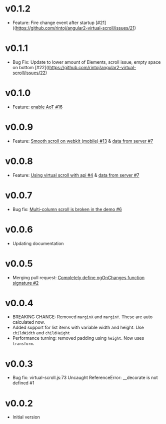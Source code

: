 
# v0.1.2

* Feature: Fire change event after startup [#21]((https://github.com/rintoj/angular2-virtual-scroll/issues/21)

# v0.1.1

* Bug Fix: Update to lower amount of Elements, scroll issue, empty space on bottom [#22]((https://github.com/rintoj/angular2-virtual-scroll/issues/22)

# v0.1.0

* Feature: [enable AoT #16](https://github.com/rintoj/angular2-virtual-scroll/issues/16)

# v0.0.9

* Feature: [Smooth scroll on webkit (mobile) #13](https://github.com/rintoj/angular2-virtual-scroll/issues/4) & [data from server #7](https://github.com/rintoj/angular2-virtual-scroll/issues/13)

# v0.0.8

* Feature: [Using virtual scroll with api #4](https://github.com/rintoj/angular2-virtual-scroll/issues/4) & [data from server #7](https://github.com/rintoj/angular2-virtual-scroll/issues/7)

# v0.0.7

* Bug fix: [Multi-column scroll is broken in the demo #6](https://github.com/rintoj/angular2-virtual-scroll/issues/6)

# v0.0.6

* Updating documentation

# v0.0.5

* Merging pull request: [Completely define ngOnChanges function signature #2](https://github.com/rintoj/angular2-virtual-scroll/pull/2)

# v0.0.4

* BREAKING CHANGE: Removed `marginX` and `marginY`. These are auto calculated now.
* Added support for list items with variable width and height. Use `childWidth` and `childHeight`
* Performance turning: removed padding using `height`. Now uses `transform`.

# v0.0.3

* Bug fix: virtual-scroll.js:73 Uncaught ReferenceError: __decorate is not defined #1

# v0.0.2

* Initial version
